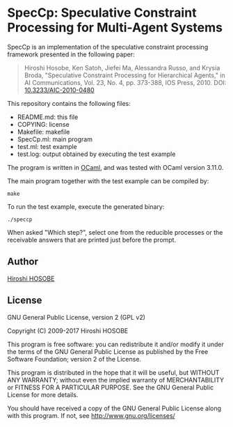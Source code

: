 # SpecCp: Speculative Constraint Processing for Multi-Agent Systems

SpecCp is an implementation of the speculative constraint processing
framework presented in the following paper:

> Hiroshi Hosobe, Ken Satoh, Jiefei Ma, Alessandra Russo, and Krysia
> Broda, "Speculative Constraint Processing for Hierarchical Agents,"
> in AI Communications, Vol. 23, No. 4, pp. 373-388, IOS Press, 2010.
> DOI: [10.3233/AIC-2010-0480](http://dx.doi.org/10.3233/AIC-2010-0480)

This repository contains the following files:

- README.md: this file
- COPYING: license
- Makefile: makefile
- SpecCp.ml: main program
- test.ml: test example
- test.log: output obtained by executing the test example

The program is written in [OCaml](http://ocaml.org/), and was tested
with OCaml version 3.11.0.

The main program together with the test example can be compiled by:

    make

To run the test example, execute the generated binary:

    ./speccp

When asked "Which step?", select one from the reducible processes or
the receivable answers that are printed just before the prompt.

## Author

[Hiroshi HOSOBE](http://www.hosobe.org/)

## License

GNU General Public License, version 2 (GPL v2)

Copyright (C) 2009-2017 Hiroshi HOSOBE

This program is free software: you can redistribute it and/or modify
it under the terms of the GNU General Public License as published by
the Free Software Foundation; version 2 of the License.

This program is distributed in the hope that it will be useful,
but WITHOUT ANY WARRANTY; without even the implied warranty of
MERCHANTABILITY or FITNESS FOR A PARTICULAR PURPOSE.  See the
GNU General Public License for more details.

You should have received a copy of the GNU General Public License
along with this program.  If not, see <http://www.gnu.org/licenses/>

